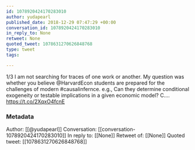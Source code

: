 ```yaml
---
id: 1078920424170283010
author: yudapearl
published_date: 2018-12-29 07:47:29 +00:00
conversation_id: 1078920424170283010
in_reply_to: None
retweet: None
quoted_tweet: 1078631270626848768
type: tweet
tags:

---
```


1/3
I am not searching for traces of one work or another. My question was whether you believe @HarvardEcon students are prepared for the challenges of modern #causalinfernce. e.g., Can they determine conditional exogeneity or testable implications in a given economic model? C.... https://t.co/2XqxO4fcnE

### Metadata

Author: [[@yudapearl]]
Conversation: [[conversation-1078920424170283010]]
In reply to: [[None]]
Retweet of: [[None]]
Quoted tweet: [[1078631270626848768]]
